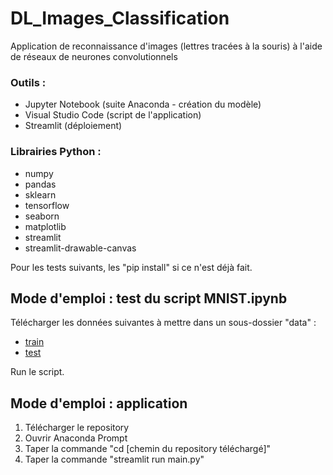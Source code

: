 # DL_Images_Classification
Application de reconnaissance d'images (lettres tracées à la souris) à l'aide de réseaux de neurones convolutionnels

### Outils :
- Jupyter Notebook (suite Anaconda - création du modèle)
- Visual Studio Code (script de l'application)
- Streamlit (déploiement)

### Librairies Python :
- numpy
- pandas
- sklearn
- tensorflow
- seaborn
- matplotlib
- streamlit
- streamlit-drawable-canvas

Pour les tests suivants, les "pip install" si ce n'est déjà fait.

## Mode d'emploi : test du script MNIST.ipynb
Télécharger les données suivantes à mettre dans un sous-dossier "data" :
- [train](https://www.kaggle.com/crawford/emnist?select=emnist-letters-train.csv)
- [test](https://www.kaggle.com/crawford/emnist?select=emnist-letters-test.csv)

Run le script.

## Mode d'emploi : application
1. Télécharger le repository
2. Ouvrir Anaconda Prompt
3. Taper la commande "cd [chemin du repository téléchargé]"
4. Taper la commande "streamlit run main.py"
